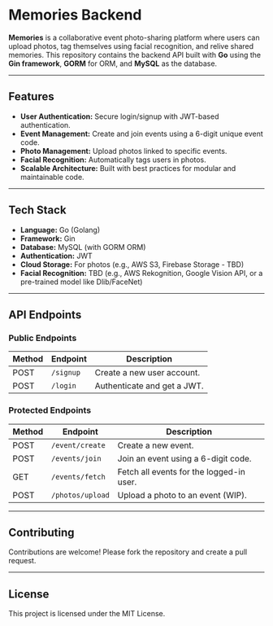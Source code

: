 Memories Backend
=============

**Memories** is a collaborative event photo-sharing platform where users can upload photos, tag themselves using facial recognition, and relive shared memories. This repository contains the backend API built with **Go** using the **Gin framework**, **GORM** for ORM, and **MySQL** as the database.

* * * * *

Features
--------

-   **User Authentication:** Secure login/signup with JWT-based authentication.
-   **Event Management:** Create and join events using a 6-digit unique event code.
-   **Photo Management:** Upload photos linked to specific events.
-   **Facial Recognition:** Automatically tags users in photos.
-   **Scalable Architecture:** Built with best practices for modular and maintainable code.

* * * * *

Tech Stack
----------

-   **Language:** Go (Golang)
-   **Framework:** Gin
-   **Database:** MySQL (with GORM ORM)
-   **Authentication:** JWT
-   **Cloud Storage:** For photos (e.g., AWS S3, Firebase Storage - TBD)
-   **Facial Recognition:** TBD (e.g., AWS Rekognition, Google Vision API, or a pre-trained model like Dlib/FaceNet)

* * * * *

API Endpoints
-------------

### **Public Endpoints**

| Method | Endpoint | Description |
| --- | --- | --- |
| POST | `/signup` | Create a new user account. |
| POST | `/login` | Authenticate and get a JWT. |

### **Protected Endpoints**

| Method | Endpoint | Description |
| --- | --- | --- |
| POST | `/event/create` | Create a new event. |
| POST | `/events/join` | Join an event using a 6-digit code. |
| GET | `/events/fetch` | Fetch all events for the logged-in user. |
| POST | `/photos/upload` | Upload a photo to an event (WIP). |

* * * * *

Contributing
------------

Contributions are welcome! Please fork the repository and create a pull request.

* * * * *

License
-------

This project is licensed under the MIT License.
